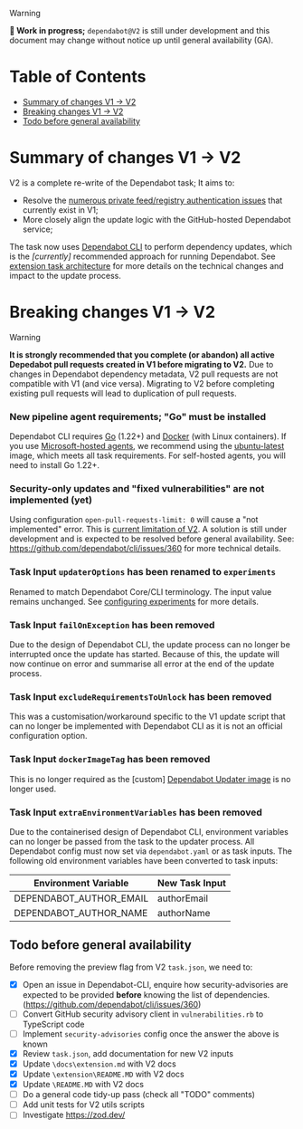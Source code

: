 
> [!WARNING]
> **:construction: Work in progress;** `dependabot@V2` is still under development and this document may change without notice up until general availability (GA).

# Table of Contents
- [Summary of changes V1 → V2](#summary-of-changes-v1-v2)
- [Breaking changes V1 → V2](#breaking-changes-v1-v2)
- [Todo before general availability](#todo-before-general-availability)

# Summary of changes V1 → V2
V2 is a complete re-write of the Dependabot task; It aims to:

- Resolve the [numerous private feed/registry authentication issues](https://github.com/tinglesoftware/dependabot-azure-devops/discussions/1317) that currently exist in V1;
- More closely align the update logic with the GitHub-hosted Dependabot service;

The task now uses [Dependabot CLI](https://github.com/dependabot/cli) to perform dependency updates, which is the _[currently]_ recommended approach for running Dependabot. See [extension task architecture](../extension.md#architecture) for more details on the technical changes and impact to the update process.

# Breaking changes V1 → V2

> [!WARNING]
> **It is strongly recommended that you complete (or abandon) all active Depedabot pull requests created in V1 before migrating to V2.** Due to changes in Dependabot dependency metadata, V2 pull requests are not compatible with V1 (and vice versa). Migrating to V2 before completing existing pull requests will lead to duplication of pull requests.

### New pipeline agent requirements; "Go" must be installed
Dependabot CLI requires [Go](https://go.dev/doc/install) (1.22+) and [Docker](https://docs.docker.com/get-started/get-docker/) (with Linux containers).
If you use [Microsoft-hosted agents](https://learn.microsoft.com/en-us/azure/devops/pipelines/agents/hosted?view=azure-devops&tabs=yaml#software), we recommend using the [ubuntu-latest](https://github.com/actions/runner-images/blob/main/images/ubuntu/Ubuntu2404-Readme.md) image, which meets all task requirements.
For self-hosted agents, you will need to install Go 1.22+.

### Security-only updates and "fixed vulnerabilities" are not implemented (yet)
Using configuration `open-pull-requests-limit: 0` will cause a "not implemented" error. This is [current limitation of V2](../../README.md#unsupported-features-and-configurations). A solution is still under development and is expected to be resolved before general availability.
See: https://github.com/dependabot/cli/issues/360 for more technical details.

### Task Input `updaterOptions` has been renamed to `experiments`
Renamed to match Dependabot Core/CLI terminology. The input value remains unchanged. See [configuring experiments](../../README.md#configuring-experiments) for more details.

### Task Input `failOnException` has been removed
Due to the design of Dependabot CLI, the update process can no longer be interrupted once the update has started. Because of this, the update will now continue on error and summarise all error at the end of the update process.

### Task Input `excludeRequirementsToUnlock` has been removed
This was a customisation/workaround specific to the V1 update script that can no longer be implemented with Dependabot CLI as it is not an official configuration option.

### Task Input `dockerImageTag` has been removed
This is no longer required as the [custom] [Dependabot Updater image](../updater.md) is no longer used.

### Task Input `extraEnvironmentVariables` has been removed
Due to the containerised design of Dependabot CLI, environment variables can no longer be passed from the task to the updater process. All Dependabot config must now set via `dependabot.yaml` or as task inputs. The following old environment variables have been converted to task inputs:

| Environment Variable | New Task Input |
|--|--|
|DEPENDABOT_AUTHOR_EMAIL|authorEmail|
|DEPENDABOT_AUTHOR_NAME|authorName|


## Todo before general availability
Before removing the preview flag from V2 `task.json`, we need to:
 - [x] Open an issue in Dependabot-CLI, enquire how security-advisories are expected to be provided **before** knowing the list of dependencies. (https://github.com/dependabot/cli/issues/360)
 - [ ] Convert GitHub security advisory client in `vulnerabilities.rb` to TypeScript code
 - [ ] Implement `security-advisories` config once the answer the above is known
 - [x] Review `task.json`, add documentation for new V2 inputs
 - [x] Update `\docs\extension.md` with V2 docs
 - [x] Update `\extension\README.MD` with V2 docs
 - [x] Update `\README.MD` with V2 docs
 - [ ] Do a general code tidy-up pass (check all "TODO" comments)
 - [ ] Add unit tests for V2 utils scripts
 - [ ] Investigate https://zod.dev/